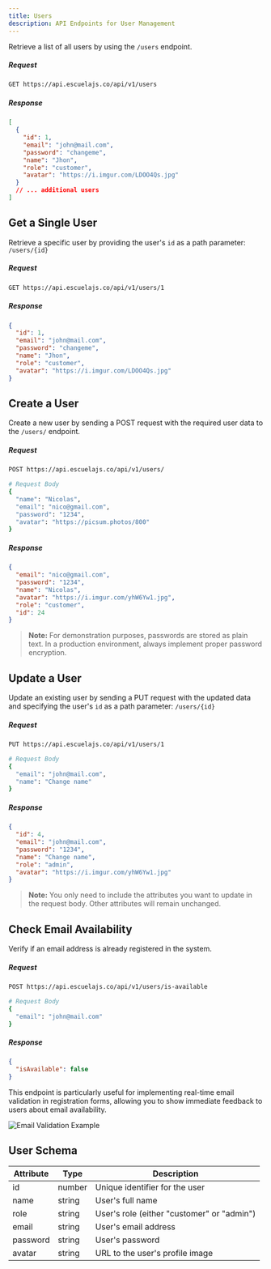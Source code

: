 ```yaml
---
title: Users
description: API Endpoints for User Management
---
```


Retrieve a list of all users by using the `/users` endpoint.

##### Request

```sh
GET https://api.escuelajs.co/api/v1/users
```

##### Response

```json
[
  {
    "id": 1,
    "email": "john@mail.com",
    "password": "changeme",
    "name": "Jhon",
    "role": "customer",
    "avatar": "https://i.imgur.com/LDOO4Qs.jpg"
  }
  // ... additional users
]
```

## Get a Single User

Retrieve a specific user by providing the user's `id` as a path parameter: `/users/{id}`

##### Request

```sh
GET https://api.escuelajs.co/api/v1/users/1
```

##### Response

```json
{
  "id": 1,
  "email": "john@mail.com",
  "password": "changeme",
  "name": "Jhon",
  "role": "customer",
  "avatar": "https://i.imgur.com/LDOO4Qs.jpg"
}
```

## Create a User

Create a new user by sending a POST request with the required user data to the `/users/` endpoint.

##### Request

```sh
POST https://api.escuelajs.co/api/v1/users/

# Request Body
{
  "name": "Nicolas",
  "email": "nico@gmail.com",
  "password": "1234",
  "avatar": "https://picsum.photos/800"
}
```

##### Response

```json
{
  "email": "nico@gmail.com",
  "password": "1234",
  "name": "Nicolas",
  "avatar": "https://i.imgur.com/yhW6Yw1.jpg",
  "role": "customer",
  "id": 24
}
```

> **Note:** For demonstration purposes, passwords are stored as plain text. In a production environment, always implement proper password encryption.

## Update a User

Update an existing user by sending a PUT request with the updated data and specifying the user's `id` as a path parameter: `/users/{id}`

##### Request

```sh
PUT https://api.escuelajs.co/api/v1/users/1

# Request Body
{
  "email": "john@mail.com",
  "name": "Change name"
}
```

##### Response

```json
{
  "id": 4,
  "email": "john@mail.com",
  "password": "1234",
  "name": "Change name",
  "role": "admin",
  "avatar": "https://i.imgur.com/yhW6Yw1.jpg"
}
```

> **Note:** You only need to include the attributes you want to update in the request body. Other attributes will remain unchanged.

## Check Email Availability

Verify if an email address is already registered in the system.

##### Request

```sh
POST https://api.escuelajs.co/api/v1/users/is-available

# Request Body
{
  "email": "john@mail.com"
}
```

##### Response

```json
{
  "isAvailable": false
}
```

This endpoint is particularly useful for implementing real-time email validation in registration forms, allowing you to show immediate feedback to users about email availability.

![Email Validation Example](https://i.imgur.com/Igy8mhu.png)

## User Schema

| Attribute | Type   | Description                                |
| --------- | ------ | ------------------------------------------ |
| id        | number | Unique identifier for the user             |
| name      | string | User's full name                           |
| role      | string | User's role (either "customer" or "admin") |
| email     | string | User's email address                       |
| password  | string | User's password                            |
| avatar    | string | URL to the user's profile image            |
